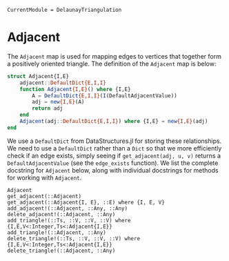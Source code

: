 ```@meta
CurrentModule = DelaunayTriangulation
```

# Adjacent 

The `Adjacent` map is used for mapping edges to vertices that together form a positively oriented triangle. The definition of the `Adjacent` map is below:

```julia
struct Adjacent{I,E}
    adjacent::DefaultDict{E,I,I}
    function Adjacent{I,E}() where {I,E}
        A = DefaultDict{E,I,I}(I(DefaultAdjacentValue))
        adj = new{I,E}(A)
        return adj
    end
    Adjacent(adj::DefaultDict{E,I,I}) where {I,E} = new{I,E}(adj)
end
```

We use a `DefaultDict` from DataStructures.jl for storing these relationships. We need to use a `DefaultDict` rather than a `Dict` so that we more efficiently check if an edge exists, simply seeing if `get_adjacent(adj, u, v)` returns a `DefaultAdjacentValue` (see the `edge_exists` function). We list the complete docstring for `Adjacent` below, along with individual docstrings for methods for working with `Adjacent`.

```@docs 
Adjacent
get_adjacent(::Adjacent)
get_adjacent(::Adjacent{I, E}, ::E) where {I, E, V}
add_adjacent!(::Adjacent, ::Any, ::Any)
delete_adjacent!(::Adjacent, ::Any)
add_triangle!(::Ts, ::V, ::V, ::V) where {I,E,V<:Integer,Ts<:Adjacent{I,E}}
add_triangle!(::Adjacent, ::Any)
delete_triangle!(::Ts, ::V, ::V, ::V) where {I,E,V<:Integer,Ts<:Adjacent{I,E}}
delete_triangle!(::Adjacent, ::Any)
```